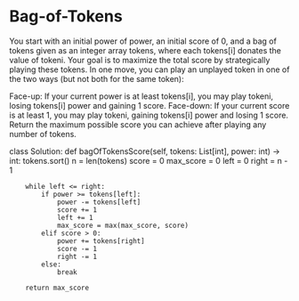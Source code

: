 # Bag-of-Tokens
You start with an initial power of power, an initial score of 0, and a bag of tokens given as an integer array tokens, where each tokens[i] donates the value of tokeni.  Your goal is to maximize the total score by strategically playing these tokens. 
In one move, you can play an unplayed token in one of the two ways (but not both for the same token):

Face-up: If your current power is at least tokens[i], you may play tokeni, losing tokens[i] power and gaining 1 score.
Face-down: If your current score is at least 1, you may play tokeni, gaining tokens[i] power and losing 1 score.
Return the maximum possible score you can achieve after playing any number of tokens.

class Solution:
    def bagOfTokensScore(self, tokens: List[int], power: int) -> int:
        tokens.sort()
        n = len(tokens)
        score = 0
        max_score = 0
        left = 0
        right = n - 1
        
        while left <= right:
            if power >= tokens[left]:
                power -= tokens[left]
                score += 1
                left += 1
                max_score = max(max_score, score)
            elif score > 0:
                power += tokens[right]
                score -= 1
                right -= 1
            else:
                break
                
        return max_score
